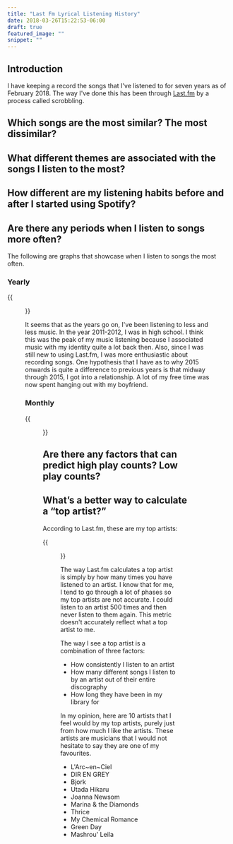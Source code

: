 ```yaml
---
title: "Last Fm Lyrical Listening History"
date: 2018-03-26T15:22:53-06:00
draft: true
featured_image: ""
snippet: ""
---
```


## Introduction

I have keeping a record the songs that I've listened to for seven years as of February 2018. The way I've done this has been through [Last.fm](https://last.fm) by a process called scrobbling.
 
## Which songs are the most similar? The most dissimilar? 



## What different themes are associated with the songs I listen to the most?


## How different are my listening habits before and after I started using Spotify?


## Are there any periods when I listen to songs more often?

The following are graphs that showcase when I listen to songs the most often.

### Yearly

{{<figure src="http://res.cloudinary.com/dvozrk6m8/image/upload/v1522260005/Yearly_p8tzy5.png" title="Yearly Listening">}}

It seems that as the years go on, I've been listening to less and less music. In the year 2011-2012, I was in high school. I think this was the peak of my music listening because I associated music with my identity quite a lot back then. Also, since I was still new to using Last.fm, I was more enthusiastic about recording songs. One hypothesis that I have as to why 2015 onwards is quite a difference to previous years is that midway through 2015, I got into a relationship. A lot of my free time was now spent hanging out with my boyfriend.

### Monthly

{{<figure src="http://res.cloudinary.com/dvozrk6m8/image/upload/v1522261647/Month_All_yr4tnp.png" title="Monthly listening">}}



## Are there any factors that can predict high play counts? Low play counts?


## What’s a better way to calculate a “top artist?”

According to Last.fm, these are my top artists:

{{<figure src="http://res.cloudinary.com/dvozrk6m8/image/upload/v1522248440/Top_10_Artists_Lastfm_hocc8z.png" title="Top 10 Artists by playcount">}}

The way Last.fm calculates a top artist is simply by how many times you have listened to an artist. I know that for me, I tend to go through a lot of phases so my top artists are not accurate. I could listen to an artist 500 times and then never listen to them again. This metric doesn't accurately reflect what a top artist to me.

The way I see a top artist is a combination of three factors:

* How consistently I listen to an artist 
* How many different songs I listen to by an artist out of their entire discography
* How long they have been in my library for

In my opinion, here are 10 artists that I feel would by my top artists, purely just from how much I like the artists. These artists are musicians that I would not hesitate to say they are one of my favourites.

* L'Arc~en~Ciel
* DIR EN GREY
* Bjork
* Utada Hikaru
* Joanna Newsom
* Marina & the Diamonds
* Thrice
* My Chemical Romance
* Green Day
* Mashrou' Leila

